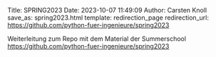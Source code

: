 Title: SPRING2023
Date: 2023-10-07 11:49:09
Author: Carsten Knoll
save_as: spring2023.html
template: redirection_page
redirection_url: https://github.com/python-fuer-ingenieure/spring2023


<p>Weiterleitung zum Repo mit dem Material der Summerschool <a href="https://github.com/python-fuer-ingenieure/spring2023">https://github.com/python-fuer-ingenieure/spring2023</a> </p>
